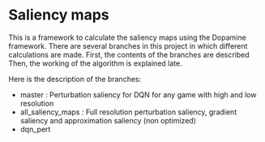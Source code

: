 # Saliency maps

This is a framework to calculate the saliency maps using the Dopamine framework.
There are several branches in this project in which different calculations are made.
First, the contents of the branches are described
Then, the working of the algorithm is explained late.

Here is the description of the branches:
- master : Perturbation saliency for DQN for any game with high and low resolution
- all_saliency_maps : Full resolution perturbation saliency, gradient saliency and approximation saliency (non optimized)
- dqn_pert
